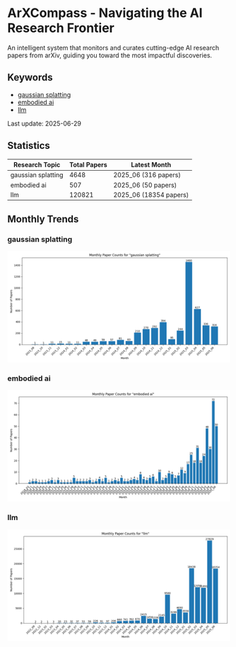 # ArXCompass - Navigating the AI Research Frontier
An intelligent system that monitors and curates cutting-edge AI research papers from arXiv, guiding you toward the most impactful discoveries.

## Keywords

- [gaussian splatting](gaussian_splatting/)
- [embodied ai](embodied_ai/)
- [llm](llm/)

Last update: 2025-06-29

## Statistics

| Research Topic | Total Papers | Latest Month |
| --- | --- | --- |
| gaussian splatting | 4648 | 2025_06 (316 papers) |
| embodied ai | 507 | 2025_06 (50 papers) |
| llm | 120821 | 2025_06 (18354 papers) |

## Monthly Trends

### gaussian splatting

![Monthly Paper Counts for gaussian splatting](gaussian_splatting/monthly_stats.png)

### embodied ai

![Monthly Paper Counts for embodied ai](embodied_ai/monthly_stats.png)

### llm

![Monthly Paper Counts for llm](llm/monthly_stats.png)

